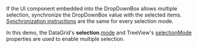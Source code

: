 If the UI component embedded into the DropDownBox allows multiple selection, synchronize the DropDownBox value with the selected items. [Synchronization instructions](/Demos/WidgetsGallery/Demo/DropDownBox/SingleSelection/Mvc/Light/) are the same for every selection mode.


In this demo, the DataGrid's **selection**.[mode](/Documentation/ApiReference/UI_Widgets/dxDataGrid/Configuration/selection/#mode) and TreeView's [selectionMode](/Documentation/ApiReference/UI_Widgets/dxTreeView/Configuration/#selectionMode) properties are used to enable multiple selection.